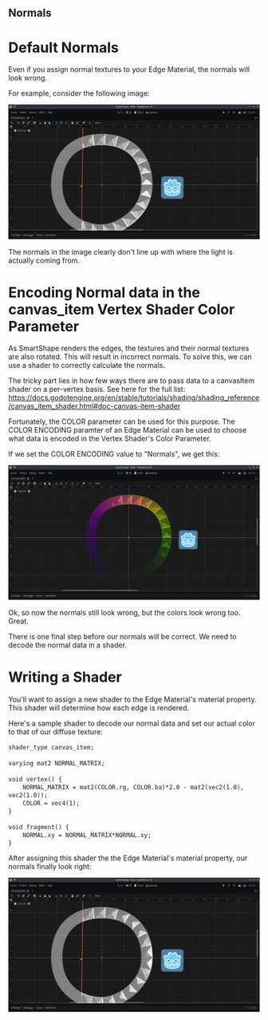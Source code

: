 Normals
---

# Default Normals
Even if you assign normal textures to your Edge Material, the normals will look wrong.

For example, consider the following image:

![Normals Wrong]( ./imgs/NormalWrong.png )

The normals in the image clearly don't line up with where the light is actually coming from.

# Encoding Normal data in the canvas_item Vertex Shader Color Parameter
As SmartShape renders the edges, the textures and their normal textures are also rotated.
This will result in incorrect normals.
To solve this, we can use a shader to correctly calculate the normals.

The tricky part lies in how few ways there are to pass data to a canvasItem shader on a per-vertex basis.
See here for the full list:
https://docs.godotengine.org/en/stable/tutorials/shading/shading_reference/canvas_item_shader.html#doc-canvas-item-shader

Fortunately, the COLOR parameter can be used for this purpose.
The COLOR ENCODING paramter of an Edge Material can be used to choose what data is encoded in the
Vertex Shader's Color Parameter.

If we set the COLOR ENCODING value to "Normals", we get this:

![Normals wrong with weird diffuse colors]( ./imgs/NormalColors.png )

Ok, so now the normals still look wrong, but the colors look wrong too. Great.

There is one final step before our normals will be correct. We need to decode the normal data in a shader.


# Writing a Shader

You'll want to assign a new shader to the Edge Material's material property.
This shader will determine how each edge is rendered.

Here's a sample shader to decode our normal data and set our actual color to that of our diffuse texture:
```
shader_type canvas_item;

varying mat2 NORMAL_MATRIX;

void vertex() {
	NORMAL_MATRIX = mat2(COLOR.rg, COLOR.ba)*2.0 - mat2(vec2(1.0), vec2(1.0));
	COLOR = vec4(1);
}

void fragment() {
	NORMAL.xy = NORMAL_MATRIX*NORMAL.xy;
}
```

After assigning this shader the the Edge Material's material property, our normals finally look right:

![Normals Correct]( ./imgs/NormalCorrect.png )
